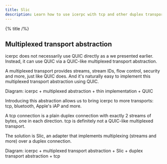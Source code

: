 ```yaml
---
title: Slic
description: Learn how to use icerpc with tcp and other duplex transports.
---
```


{% title /%}

## Multiplexed transport abstraction

icerpc does not necessarily use QUIC directly as a we presented earlier. Instead, it can use QUIC via a QUIC-like
multiplexed transport abstraction.

A multiplexed transport provides streams, stream IDs, flow control, security and more, just like QUIC does. And it's
naturally easy to implement this multiplexed transport abstraction using QUIC.

Diagram: icerpc + multiplexed abstraction + thin implementation + QUIC

Introducing this abstraction allows us to bring icerpc to more transports: tcp, bluetooth, Apple's iAP and more.

A tcp connection is a plain duplex connection with exactly 2 streams of bytes, one in each direction. tcp is definitely
not a QUIC-like multiplexed transport.

The solution is Slic, an adapter that implements multiplexing (streams and more) over a duplex connection.

Diagram: icerpc + multiplexed transport abstraction + Slic + duplex transport abstraction + tcp
